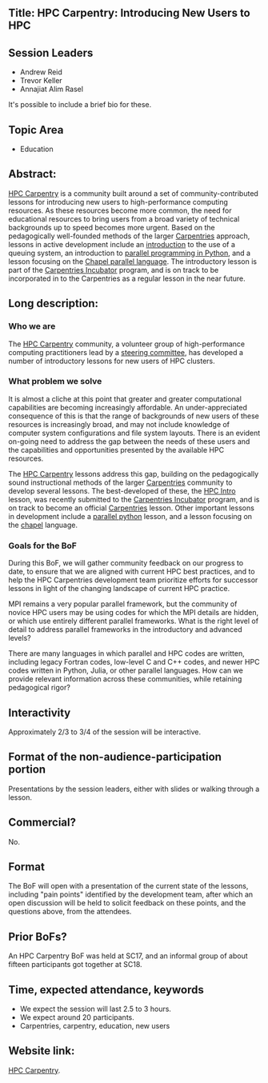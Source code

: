 ## Title: HPC Carpentry: Introducing New Users to HPC

## Session Leaders

 - Andrew Reid
 - Trevor Keller
 - Annajiat Alim Rasel

It's possible to include a brief bio for these.

## Topic Area

 - Education

## Abstract:

[HPC Carpentry][1] is a community built around a set of community-contributed lessons for introducing new
users to high-performance computing resources. As these resources
become more common, the need for educational resources to bring users from a
broad variety of technical backgrounds up to speed becomes more urgent. Based
on the pedagogically well-founded methods of the larger [Carpentries][2] approach,
lessons in active development include an [introduction][3] to the use of a
queuing system, an introduction to [parallel programming in Python][4], and a
lesson focusing on the [Chapel parallel language][5]. The introductory lesson
is part of the [Carpentries Incubator][7] program, and is on track to be
incorporated in to the Carpentries as a regular lesson in the near future.

  
##  Long description:

### Who we are

The [HPC Carpentry][1] community, a volunteer group of high-performance
computing practitioners lead by a [steering committee][6], has developed a
number of introductory lessons for new users of HPC clusters.

### What problem we solve

It is almost a cliche at this point that greater and greater computational
capabilities are becoming increasingly affordable. An under-appreciated
consequence of this is that the range of backgrounds of new users of these
resources is increasingly broad, and may not include knowledge of computer
system configurations and file system layouts. There is an evident on-going
need to address the gap between the needs of these users and the capabilities
and opportunities presented by the available HPC resources.

The [HPC Carpentry][1] lessons address this gap, building on the pedagogically
sound instructional methods of the larger [Carpentries][2] community to develop
several lessons. The best-developed of these, the [HPC Intro][3] lesson, was
recently submitted to the [Carpentries Incubator][7] program, and is on track
to become an official [Carpentries][2] lesson. Other important lessons in
development include a [parallel python][4] lesson, and a lesson focusing on the
[chapel][5] language.

### Goals for the BoF

During this BoF, we will gather community feedback on our progress to date, to
ensure that we are aligned with current HPC best practices, and to help the HPC
Carpentries development team prioritize efforts for successor lessons in light
of the changing landscape of current HPC practice.

MPI remains a very popular parallel framework, but the community of novice HPC
users may be using codes for which the MPI details are hidden, or which use
entirely different parallel frameworks. What is the right level of detail to
address parallel frameworks in the introductory and advanced levels?

There are many languages in which parallel and HPC codes are written, including
legacy Fortran codes, low-level C and C++ codes, and newer HPC codes written in
Python, Julia, or other parallel languages. How can we provide relevant
information across these communities, while retaining pedagogical rigor?

## Interactivity

Approximately 2/3 to 3/4 of the session will be interactive.

## Format of the non-audience-participation portion

Presentations by the session leaders, either with slides or walking through a
lesson.

## Commercial?

No.

## Format

The BoF will open with a presentation of the current state of the lessons,
including "pain points" identified by the development team, after which an open
discussion will be held to solicit feedback on these points, and the questions
above, from the attendees.

## Prior BoFs?

An HPC Carpentry BoF was held at SC17, and an informal group of about fifteen
participants got together at SC18.

## Time, expected attendance, keywords

 - We expect the session will last 2.5 to 3 hours.
 - We expect around 20 participants.
 - Carpentries, carpentry, education, new users

## Website link:

[HPC Carpentry][1].



[1]: https://hpc-carpentry.org
[2]: https://carpentries.org
[3]: https://github.com/carpentries-incubator/hpc-intro
[4]: https://github.com/hpc-carpentry/hpc-python
[5]: https://github.com/hpc-carpentry/hpc-chapel
[6]: http://www.hpc-carpentry.org/contact/
[7]: https://github.com/carpentries-incubator
